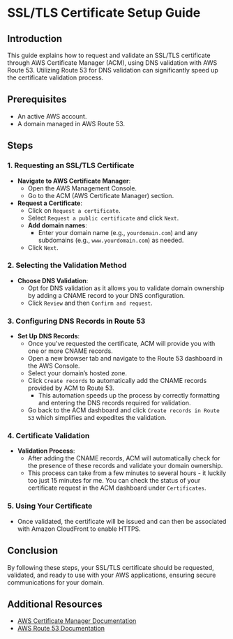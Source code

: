 # SSL/TLS Certificate Setup Guide

## Introduction
This guide explains how to request and validate an SSL/TLS certificate through AWS Certificate Manager (ACM), using DNS validation with AWS Route 53. Utilizing Route 53 for DNS validation can significantly speed up the certificate validation process.

## Prerequisites
- An active AWS account.
- A domain managed in AWS Route 53.

## Steps

### 1. Requesting an SSL/TLS Certificate
- **Navigate to AWS Certificate Manager**:
  - Open the AWS Management Console.
  - Go to the ACM (AWS Certificate Manager) section.
- **Request a Certificate**:
  - Click on `Request a certificate`.
  - Select `Request a public certificate` and click `Next`.
  - **Add domain names**:
    - Enter your domain name (e.g., `yourdomain.com`) and any subdomains (e.g., `www.yourdomain.com`) as needed.
  - Click `Next`.

### 2. Selecting the Validation Method
- **Choose DNS Validation**:
  - Opt for DNS validation as it allows you to validate domain ownership by adding a CNAME record to your DNS configuration.
  - Click `Review` and then `Confirm and request`.

### 3. Configuring DNS Records in Route 53
- **Set Up DNS Records**:
  - Once you've requested the certificate, ACM will provide you with one or more CNAME records.
  - Open a new browser tab and navigate to the Route 53 dashboard in the AWS Console.
  - Select your domain’s hosted zone.
  - Click `Create records` to automatically add the CNAME records provided by ACM to Route 53.
    - This automation speeds up the process by correctly formatting and entering the DNS records required for validation.
  - Go back to the ACM dashboard and click `Create records in Route 53` which simplifies and expedites the validation.

### 4. Certificate Validation
- **Validation Process**:
  - After adding the CNAME records, ACM will automatically check for the presence of these records and validate your domain ownership.
  - This process can take from a few minutes to several hours - it luckily too just 15 minutes for me. You can check the status of your certificate request in the ACM dashboard under `Certificates`.

### 5. Using Your Certificate
- Once validated, the certificate will be issued and can then be associated with Amazon CloudFront to enable HTTPS.

## Conclusion
By following these steps, your SSL/TLS certificate should be requested, validated, and ready to use with your AWS applications, ensuring secure communications for your domain.

## Additional Resources
- [AWS Certificate Manager Documentation](https://docs.aws.amazon.com/acm/)
- [AWS Route 53 Documentation](https://docs.aws.amazon.com/Route53/)
